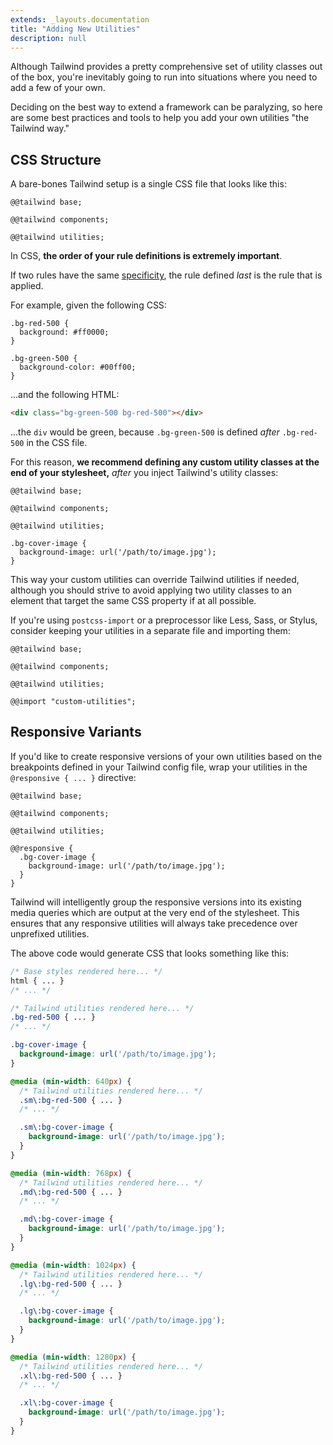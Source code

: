 ```yaml
---
extends: _layouts.documentation
title: "Adding New Utilities"
description: null
---
```


Although Tailwind provides a pretty comprehensive set of utility classes out of the box, you're inevitably going to run into situations where you need to add a few of your own.

Deciding on the best way to extend a framework can be paralyzing, so here are some best practices and tools to help you add your own utilities "the Tailwind way."

## CSS Structure

A bare-bones Tailwind setup is a single CSS file that looks like this:

```less
@@tailwind base;

@@tailwind components;

@@tailwind utilities;
```

In CSS, **the order of your rule definitions is extremely important**.

If two rules have the same [specificity](https://developer.mozilla.org/en-US/docs/Web/CSS/Specificity), the rule defined *last* is the rule that is applied.

For example, given the following CSS:

```less
.bg-red-500 {
  background: #ff0000;
}

.bg-green-500 {
  background-color: #00ff00;
}
```

...and the following HTML:

```html
<div class="bg-green-500 bg-red-500"></div>
```

...the `div` would be green, because `.bg-green-500` is defined *after* `.bg-red-500` in the CSS file.

For this reason, **we recommend defining any custom utility classes at the end of your stylesheet,** *after* you inject Tailwind's utility classes:

```less
@@tailwind base;

@@tailwind components;

@@tailwind utilities;

.bg-cover-image {
  background-image: url('/path/to/image.jpg');
}
```

This way your custom utilities can override Tailwind utilities if needed, although you should strive to avoid applying two utility classes to an element that target the same CSS property if at all possible.

If you're using `postcss-import` or a preprocessor like Less, Sass, or Stylus, consider keeping your utilities in a separate file and importing them:

```less
@@tailwind base;

@@tailwind components;

@@tailwind utilities;

@@import "custom-utilities";
```

## Responsive Variants

If you'd like to create responsive versions of your own utilities based on the breakpoints defined in your Tailwind config file, wrap your utilities in the `@responsive { ... }` directive:

```less
@@tailwind base;

@@tailwind components;

@@tailwind utilities;

@@responsive {
  .bg-cover-image {
    background-image: url('/path/to/image.jpg');
  }
}
```

Tailwind will intelligently group the responsive versions into its existing media queries which are output at the very end of the stylesheet. This ensures that any responsive utilities will always take precedence over unprefixed utilities.

The above code would generate CSS that looks something like this:

```css
/* Base styles rendered here... */
html { ... }
/* ... */

/* Tailwind utilities rendered here... */
.bg-red-500 { ... }
/* ... */

.bg-cover-image {
  background-image: url('/path/to/image.jpg');
}

@media (min-width: 640px) {
  /* Tailwind utilities rendered here... */
  .sm\:bg-red-500 { ... }
  /* ... */

  .sm\:bg-cover-image {
    background-image: url('/path/to/image.jpg');
  }
}

@media (min-width: 768px) {
  /* Tailwind utilities rendered here... */
  .md\:bg-red-500 { ... }
  /* ... */

  .md\:bg-cover-image {
    background-image: url('/path/to/image.jpg');
  }
}

@media (min-width: 1024px) {
  /* Tailwind utilities rendered here... */
  .lg\:bg-red-500 { ... }
  /* ... */

  .lg\:bg-cover-image {
    background-image: url('/path/to/image.jpg');
  }
}

@media (min-width: 1280px) {
  /* Tailwind utilities rendered here... */
  .xl\:bg-red-500 { ... }
  /* ... */

  .xl\:bg-cover-image {
    background-image: url('/path/to/image.jpg');
  }
}
```
